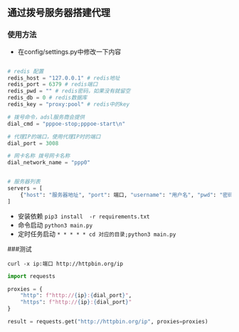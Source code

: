 ## 通过拨号服务器搭建代理

### 使用方法

- 在config/settings.py中修改一下内容
```python

# redis 配置
redis_host = "127.0.0.1" # redis地址
redis_port = 6379 # redis端口
redis_pwd = "" # redis密码，如果没有就留空
redis_db = 0 # redis数据库
redis_key = "proxy:pool" # redis中的key

# 拨号命令，adsl服务商会提供
dial_cmd = "pppoe-stop;pppoe-start\n"

# 代理IP的端口，使用代理IP时的端口
dial_port = 3008

# 网卡名称 拨号网卡名称
dial_network_name = "ppp0"


# 服务器列表
servers = [
    {"host": "服务器地址", "port": 端口, "username": "用户名", "pwd": "密码"},
]

```
- 安装依赖
```pip3 install  -r requirements.txt```
- 命令启动
```python3 main.py```
- 定时任务启动
```* * * * * cd 对应的目录;python3 main.py```

###测试

```shell
curl -x ip:端口 http://httpbin.org/ip
```
```python
import requests

proxies = {
    "http": f"http://{ip}:{dial_port}",
    "https": f"http://{ip}:{dial_port}"
}

result = requests.get("http://httpbin.org/ip", proxies=proxies)
```